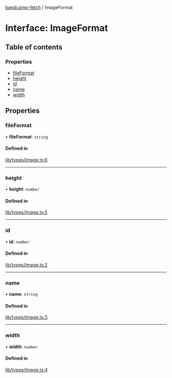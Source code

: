 [bandcamp-fetch](../README.md) / ImageFormat

# Interface: ImageFormat

## Table of contents

### Properties

- [fileFormat](ImageFormat.md#fileformat)
- [height](ImageFormat.md#height)
- [id](ImageFormat.md#id)
- [name](ImageFormat.md#name)
- [width](ImageFormat.md#width)

## Properties

### fileFormat

• **fileFormat**: `string`

#### Defined in

[lib/types/Image.ts:6](https://github.com/patrickkfkan/bandcamp-fetch/blob/19ec315/src/lib/types/Image.ts#L6)

___

### height

• **height**: `number`

#### Defined in

[lib/types/Image.ts:5](https://github.com/patrickkfkan/bandcamp-fetch/blob/19ec315/src/lib/types/Image.ts#L5)

___

### id

• **id**: `number`

#### Defined in

[lib/types/Image.ts:2](https://github.com/patrickkfkan/bandcamp-fetch/blob/19ec315/src/lib/types/Image.ts#L2)

___

### name

• **name**: `string`

#### Defined in

[lib/types/Image.ts:3](https://github.com/patrickkfkan/bandcamp-fetch/blob/19ec315/src/lib/types/Image.ts#L3)

___

### width

• **width**: `number`

#### Defined in

[lib/types/Image.ts:4](https://github.com/patrickkfkan/bandcamp-fetch/blob/19ec315/src/lib/types/Image.ts#L4)
